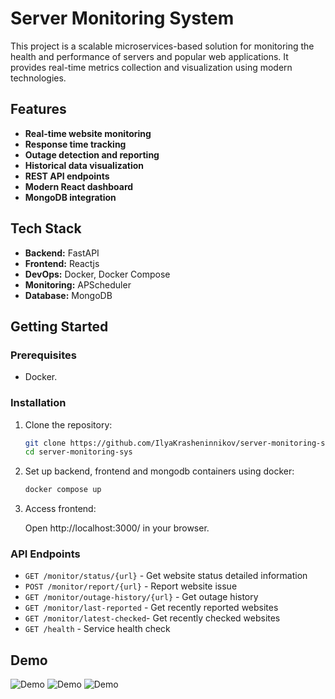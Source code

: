 # Server Monitoring System  

This project is a scalable microservices-based solution for monitoring the health and performance of servers and popular web applications. It provides real-time metrics collection and visualization using modern technologies.  

## Features  
- **Real-time website monitoring**
- **Response time tracking**
- **Outage detection and reporting**
- **Historical data visualization**
- **REST API endpoints**
- **Modern React dashboard**
- **MongoDB integration**

## Tech Stack  
- **Backend:** FastAPI  
- **Frontend:** Reactjs
- **DevOps:** Docker, Docker Compose  
- **Monitoring:** APScheduler  
- **Database:** MongoDB  

## Getting Started  

### Prerequisites  
- Docker.  

### Installation  
1. Clone the repository:

   ```bash  
   git clone https://github.com/IlyaKrasheninnikov/server-monitoring-sys.git  
   cd server-monitoring-sys
   ```
   
2. Set up backend, frontend and mongodb containers using docker:
  
    ```bash
    docker compose up
    ```

4. Access frontend:

   Open http://localhost:3000/ in your browser.


### API Endpoints

- ```GET /monitor/status/{url}``` - Get website status detailed information
- ```POST /monitor/report/{url}``` - Report website issue
- ```GET /monitor/outage-history/{url}``` - Get outage history
- ```GET /monitor/last-reported``` - Get recently reported websites
- ```GET /monitor/latest-checked```- Get recently checked websites
- ```GET /health``` - Service health check

## Demo

![Demo](https://github.com/user-attachments/assets/0d7c8f70-1218-4415-a506-76870fce3cd7)
![Demo](https://github.com/user-attachments/assets/d2c2d1d5-49aa-4bce-8185-350f4349518b)
![Demo](https://github.com/user-attachments/assets/297e45c2-3197-4b61-8df2-099125072da5)
